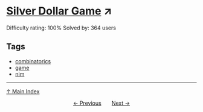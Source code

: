 # [Silver Dollar Game](https://projecteuler.net/problem=344) ↗️

Difficulty rating: 100%
Solved by: 364 users
## Tags

- [combinatorics](../tags/combinatorics.md)
- [game](../tags/game.md)
- [nim](../tags/nim.md)



---

[↑ Main Index](../README.md)


<div align=center><a href='343.md'>← Previous</a> &nbsp;&nbsp; &nbsp;&nbsp;  <a href='345.md'>Next →</a></div>
